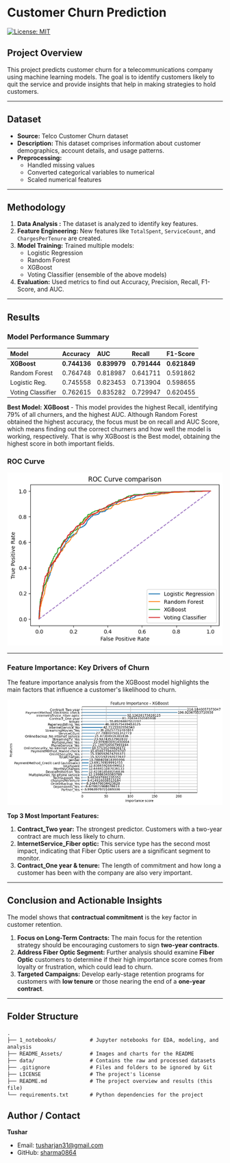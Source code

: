 # Customer Churn Prediction

[![License: MIT](https://img.shields.io/badge/License-MIT-yellow.svg)](LICENSE)

## Project Overview
This project predicts customer churn for a telecommunications company using machine learning models. The goal is to identify customers likely to quit the service and provide insights that help in making strategies to hold customers.

---

## Dataset
- **Source:** Telco Customer Churn dataset  
- **Description:** This dataset comprises information about customer demographics, account details, and usage patterns.  
- **Preprocessing:**  
  - Handled missing values  
  - Converted categorical variables to numerical  
  - Scaled numerical features  

---

## Methodology
1. **Data Analysis :** The dataset is analyzed to identify key features.  
2. **Feature Engineering:** New features like `TotalSpent`, `ServiceCount`, and `ChargesPerTenure` are created.
3. **Model Training:** Trained multiple models:
   - Logistic Regression
   - Random Forest
   - XGBoost
   - Voting Classifier (ensemble of the above models)
4. **Evaluation:** Used metrics to find out Accuracy, Precision, Recall, F1-Score, and AUC.  

---

## Results

### Model Performance Summary
| Model | Accuracy | AUC | Recall | F1-Score |
| :--- | :--- | :--- | :--- | :--- |
| **XGBoost** | **0.744136** | **0.839979** | **0.791444** | **0.621849** |
| Random Forest | 0.764748 | 0.818987 | 0.641711 | 0.591862 |
| Logistic Reg. | 0.745558 | 0.823453 | 0.713904 | 0.598655 |
| Voting Classifier | 0.762615 | 0.835282 | 0.729947 | 0.620455 |

**Best Model:** **XGBoost** - This model provides the highest Recall, identifying 79% of all churners, and the highest AUC. Although Random Forest obtained the highest accuracy, the focus must be on recall and AUC Score, which means finding out the correct churners and how well the model is working, respectively. That is why XGBoost is the Best model, obtaining the highest score in both important fields.

### ROC Curve
![ROC Curve](README_Assets/Roc-Curve-Comparison.png)

---

### Feature Importance: Key Drivers of Churn

The feature importance analysis from the XGBoost model highlights the main factors that influence a customer's likelihood to churn.

![Feature Importance](README_Assets/Feature-importance-XGBoost.png)

**Top 3 Most Important Features:**
1. **Contract_Two year:** The strongest predictor. Customers with a two-year contract are much less likely to churn.
2. **InternetService_Fiber optic:** This service type has the second most impact, indicating that Fiber Optic users are a significant segment to monitor.
3. **Contract_One year & tenure:** The length of commitment and how long a customer has been with the company are also very important.

---

## Conclusion and Actionable Insights

The model shows that **contractual commitment** is the key factor in customer retention.

1. **Focus on Long-Term Contracts:** The main focus for the retention strategy should be encouraging customers to sign **two-year contracts**.
2. **Address Fiber Optic Segment:** Further analysis should examine **Fiber Optic** customers to determine if their high importance score comes from loyalty or frustration, which could lead to churn.
3. **Targeted Campaigns:** Develop early-stage retention programs for customers with **low tenure** or those nearing the end of a **one-year contract**.

---

## Folder Structure
```
.
├── 1_notebooks/           # Jupyter notebooks for EDA, modeling, and analysis
├── README_Assets/         # Images and charts for the README
├── data/                  # Contains the raw and processed datasets
├── .gitignore             # Files and folders to be ignored by Git
├── LICENSE                # The project's license
├── README.md              # The project overview and results (this file)
└── requirements.txt       # Python dependencies for the project
```

## Author / Contact

**Tushar**  
- Email: tusharjan31@gmail.com  
- GitHub: [sharma0864](https://github.sharma0864)
